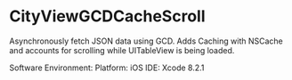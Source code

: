 # CityViewGCDCacheScroll
Asynchronously fetch JSON data using GCD. Adds Caching with NSCache and accounts for scrolling while UITableView is being loaded.

Software Environment:
Platform: iOS
IDE: Xcode 8.2.1
